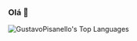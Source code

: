 ### Olá 👋
![GustavoPisanello's Top Languages](https://github-readme-stats.vercel.app/api/top-langs/?username=GustavoPisanello&theme=vue-dark&show_icons=true&hide_border=true&layout=compact)

<!--
**GustavoPisanello/GustavoPisanello** is a ✨ _special_ ✨ repository because its `README.md` (this file) appears on your GitHub profile.

Here are some ideas to get you started:

- 🔭 I’m currently working on ...
- 🌱 I’m currently learning ...
- 👯 I’m looking to collaborate on ...
- 🤔 I’m looking for help with ...
- 💬 Ask me about ...
- 📫 How to reach me: ...
- 😄 Pronouns: ...
- ⚡ Fun fact: ...
-->

